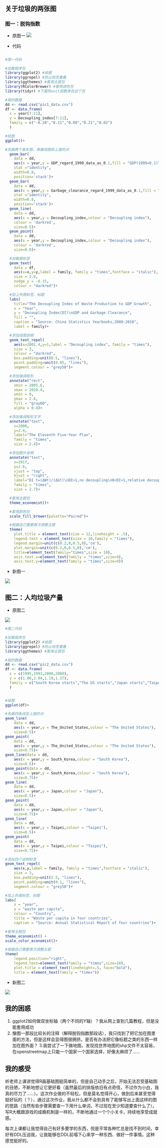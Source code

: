 ## 关于垃圾的两张图

### 图一：脱钩指数

- 原图一
![](https://github.com/starlee1998/homework/blob/master/%E5%9B%BE%E4%B8%80.png)


- 代码
```R

#图一代码

#加载程序包
library(ggplot2) #绘图
library(ggrepel) #防止标签重叠
library(ggthemes) #套用主题包
library(RColorBrewer) #套用调色包
library(tidyr) #下面的unit函数来自这个包

#我的数据
dd <- read.csv("pic1_data.csv")
df <- data.frame(
  x = year[7:11],
  y = Decoupling_index[7:11],
  family = c("-0.28","0.11","0.08","0.21","0.02")
  )

#绘图
ggplot()+

#先画两个条形图，再画线图和上面的点
  geom_bar(
    data = dd,
    aes(x = year,y = GDP_regard_1999_data_as_0.1,fill = "GDP(1999=0.1)"),
    stat ="identity",
    width=0.8,
    position='stack')+
  geom_bar(
    data = dd,
    aes(x = year,y = Garbage_clearance_regard_1999_data_as_0.1,fill = "Garbage Clearance(1999=0.1)"),
    stat ="identity",
    width=0.8,
    position='stack')+
  geom_line(
    data = dd,
    aes(x = year,y = Decoupling_index,colour = "Decoupling index"),
    colour = 'darkred',
    size=0.5)+
  geom_point(
    data = dd,
    aes(x = year,y = Decoupling_index,colour = "Decoupling index"),
    colour = 'darkred',
    size=0.8)+

  #加数据标签
  geom_text(
    data = df,
    aes(x=x,y=y,label = family, family = "times",fontface = "italic"),
    size = 2.6,
    nudge_y = -0.15,
    colour = "darkred")+

  #加上外围标签、标题
  labs(
    title="The Decoupling Index of Waste Production to GDP Growth",
    x = "Year",
    y = "Decoupling Index(DI)\nGDP and Garbage Clearance",
    fill = "",
    caption = "Source: China Statistics Yearbooks,2000-2018",
    label = family)+

  #添加线图说明
  geom_text_repel(
    aes(x=2001.4,y=1,label = "Decoupling index", family = "times"),
    size = 3,
    colour = "darkred",
    box.padding=unit(0.5, "lines"),
    point.padding=unit(0.05, "lines"),
    segment.colour = "grey50")+

  #添加强调矩形
  annotate("rect",
    xmin = 2005.6,
    xmax = 2010.4,
    ymin = 0,
    ymax = 2.6,
    fill = "gray60",
    alpha = 0.4)+

  #添加强调矩形文字
  annotate("text",
    x=2008, 
    y=2.4, 
    label="The Eleventh Five-Year Plan",
    family = "times",
    size = 2.4)+

  #添加图片说明
  annotate("text", 
    x=2017, 
    y=2.6, 
    vjust = "top",
    hjust = "right",
    label="DI t=(ΔWt)/(ΔGt)\nDI>1,no decoupling\n0<DI<1,relative decoupling\nDI=0,absolutely decoupling",
    family = "times",
    size = 2.7)+

  #套用主题包
  theme_economist()+

  #套用颜色包
  scale_fill_brewer(palette="Paired")+

  #根据自己需要再次调整主题
  theme(
    plot.title = element_text(size = 12,lineheight = .5),
    legend.text = element_text(size = 10,family = "times"),
    legend.margin=unit(c(0.2,0,0.5,0),'cm'),
    plot.margin=unit(c(0.2,0,0.5,0),'cm'),
    title=element_text(family="times",size = 10),
    axis.text.x=element_text(family = "times",size=9),
    axis.text.y=element_text(family = "times",size=9))
```

- 新图一

![](https://github.com/starlee1998/homework/blob/master/pic1.png)


## 图二：人均垃圾产量

- 原图二

![](https://github.com/starlee1998/homework/blob/master/%E5%9B%BE%E4%BA%8C.png)

```R
#图二代码

#加载程序包
library(ggplot2) #绘图
library(ggrepel) #防止标签重叠
library(ggthemes) #套用主题包

#我的数据
dd <- read.csv("pic2_data.csv")
df <- data.frame(
  x = c(1995,1993,2000,2000),
  y = c(1.06,2.04,1.19,1.37), 
  family = c("South Korea starts","The US starts","Japan starts","Taipei starts")
  )


#绘图
ggplot(df)+

#先画四条线及上面的点
geom_line(
	data = dd,
	aes(x = year,y = The_United_States,colour = "The United States"),
	size=0.5)+
geom_point(
	data = dd,
	aes(x = year,y = The_United_States,colour = "The United States"),
	size=0.75)+
geom_line(data = dd,
	aes(x = year,y = South_Korea,colour = "South Korea"),
	size=0.5)+
geom_point(data = dd,
	aes(x = year,y = South_Korea,colour = "South Korea"),
	size=0.75)+
geom_line(
	data = dd,
	aes(x = year,y = Japan,colour = "Japan"),
	size=0.5)+
geom_point(
	data = dd,
	aes(x = year,y = Japan,colour = "Japan"),
	size=0.75)+
geom_line(
	data = dd,
	aes(x = year,y = Taipei,colour = "Taipei"),
	size=0.5)+
geom_point(
	data = dd,
	aes(x = year,y = Taipei,colour = "Taipei"),
	size=0.75)+

#添加四个说明标签
geom_text_repel(
	aes(x,y,label = family, family = "times",fontface = "italic"),
	size = 3,
	box.padding=unit(2.5, "lines"),
	point.padding=unit(0.1, "lines"), 
	segment.colour = "grey50")+

#加上外围标签、标题
labs(
	x = "year",
	y = "waste per capita",
	colour = "Country",
	title = "Waste per capita in four countries",
	caption = "Source: Annual Statistical Report of four countries")+ 

#套用主题包
theme_economist() + 
scale_color_economist()+

#根据自己需要再次调整主题
theme(
	legend.position="right",
	legend.text=element_text(family = "times",size=10),
	plot.title = element_text(lineheight=.5, face="bold"),
	title = element_text(family = "times"))
```

- 新图二

![](https://github.com/starlee1998/homework/blob/master/pic2_rectify.png)


## 我的困惑

1. ggplot2如何做双坐标轴（两个不同的Y轴）？我从网上查到几篇教程，但是没能套用成功
2. 像图一那段比较长的注释（解释脱钩指数那段话），我只找到了把它加在图里面的方法，但是这样会显得图很拥挤。是否有办法把它像标题之类的东西一样加在图外面？
3.我尝试了一下做地图，发现找世界地图的shp文件不太容易，在openstreetmap上只能一个国家一个国家选择，好像太麻烦了……


## 我的感受
听老师上课讲觉得R画基础图挺简单的，但是自己动手之后，开始无法忍受基础图的丑陋，不断地想让它更好看（虽然最后的排版依旧有点奇怪，不过作为小白，我真的尽力了……）。这次作业做的不轻松，但是莫名觉得开心，做到后来甚至觉得挺好玩的（？），通过这次作业，我从什么都不会到具有了能够写出上面这样的图的思路（当然有些步骤需要查一下用什么单词，不过现在至少知道要查什么了）。写R大概跟游戏的成瘾机制是一样的，不断地通过一个个小关卡，持续地享受成就感。

每次上课都让我觉得自己有好多要学的东西，但是平常各种忙总是找不到时间，幸好有DDL压迫我，让我能够在DDL前塌下心来学一种东西、做好一件事情。这种感觉挺好的。

